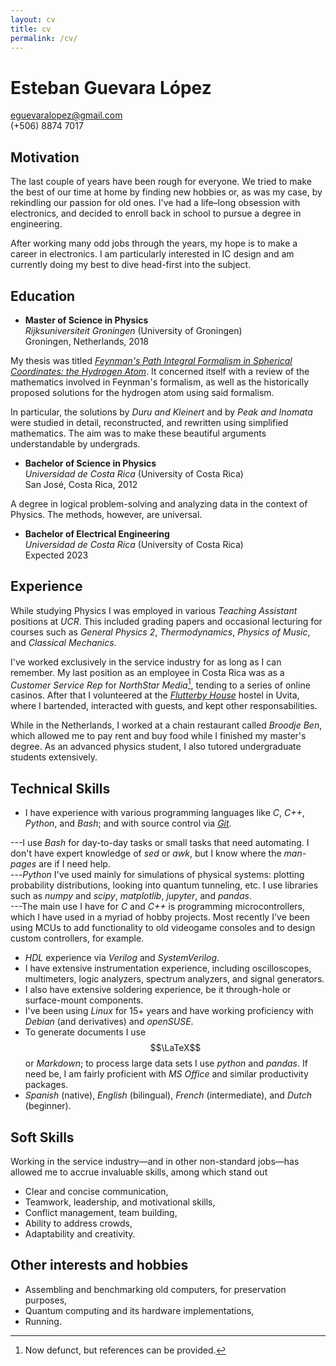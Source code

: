 ```yaml
---
layout: cv
title: cv
permalink: /cv/
---
```

# Esteban Guevara López  
[eguevaralopez@gmail.com](mailto:eguevaralopez@gmail.com)  
(+506) 8874 7017

## Motivation

The last couple of years have been rough for everyone. We tried to make the best of our time at home by finding new hobbies or, as was my case, by rekindling our passion for old ones. I've had a life–long obsession with electronics, and decided to enroll back in school to pursue a degree in engineering. 

After working many odd jobs through the years, my hope is to make a career in electronics. I am particularly interested in IC design and am currently doing my best to dive head-first into the subject. 

## Education
- **Master of Science in Physics**  
*Rijksuniversiteit Groningen* (University of Groningen)  
Groningen, Netherlands, 2018  

My thesis was titled [*Feynman's Path Integral Formalism in Spherical Coordinates: the Hydrogen Atom*](http://fse.studenttheses.ub.rug.nl/id/eprint/15766). It concerned itself with a review of the mathematics involved in Feynman's formalism, as well as the historically proposed solutions for the hydrogen atom using said formalism.

In particular, the solutions by *Duru and Kleinert* and by *Peak and Inomata* were studied in detail, reconstructed, and rewritten using simplified mathematics. The aim was to make these beautiful arguments understandable by undergrads.

- **Bachelor of Science in Physics**  
*Universidad de Costa Rica* (University of Costa Rica)  
San José, Costa Rica, 2012  

A degree in logical problem-solving and analyzing data in the context of Physics. The methods, however, are universal.


- **Bachelor of Electrical Engineering**  
*Universidad de Costa Rica* (University of Costa Rica)  
Expected 2023  

## Experience

While studying Physics I was employed in various *Teaching Assistant* positions at *UCR*. This included grading papers and occasional lecturing for courses such as *General Physics 2*, *Thermodynamics*, *Physics of Music*, and *Classical Mechanics*.

I've worked exclusively in the service industry for as long as I can remember. My last position as an employee in Costa Rica was as a *Customer Service Rep* for *NorthStar Media*[^nsm], tending to a series of online casinos. After that I volunteered at the [*Flutterby House*](https://www.flutterbyhouse.com/) hostel in Uvita, where I bartended, interacted with guests, and kept other responsabilities.

While in the Netherlands, I worked at a chain restaurant called *Broodje Ben*, which allowed me to pay rent and buy food while I finished my master's degree. As an advanced physics student, I also tutored undergraduate students extensively.

## Technical Skills
- I have experience with various<!--[experience with various](https://www.codewars.com/users/eguevaralopez) --> programming languages like *C*, *C++*, *Python*, and *Bash*; and with source control via [*Git*](https://github.com/eguevaralopez).  
<!-- I'm fairly experienced with scripting languages—*Bash* and *Python* in particular.  -->
---I use *Bash* for day-to-day tasks or small tasks that need automating. I don't have expert knowledge of *sed* or *awk*, but I know where the *man-pages* are if I need help.  
---*Python* I've used mainly for simulations of physical systems: plotting probability distributions, looking into quantum tunneling, etc. I use libraries such as *numpy* and *scipy*, *matplotlib*, *jupyter*, and *pandas*.  
---The main use I have for *C* and *C++* is programming microcontrollers, which I have used in a myriad of hobby projects. Most recently I've been using MCUs to add functionality to old videogame consoles and to design custom controllers, for example.
<!-- I have some experience with other languages, mostly *C* and *C++*; and with source-control via *Git*.-->
- *HDL* experience via *Verilog* and *SystemVerilog*.  
- I have extensive instrumentation experience, including oscilloscopes, multimeters, logic analyzers, spectrum analyzers, and signal generators.  
- I also have extensive soldering experience, be it through-hole or surface-mount components.  
- I've been using *Linux* for 15+ years and have working proficiency with *Debian* (and derivatives) and *openSUSE*.
- To generate documents I use $$\LaTeX$$ or *Markdown*; to process large data sets I use *python* and *pandas*. If need be, I am fairly proficient with *MS Office* and similar productivity packages.  
- *Spanish* (native), *English* (bilingual), *French* (intermediate), and *Dutch* (beginner).

## Soft Skills

Working in the service industry—and in other non-standard jobs—has allowed me to accrue invaluable skills, among which stand out
- Clear and concise communication,
- Teamwork, leadership, and motivational skills,
- Conflict management, team building,
- Ability to address crowds,
- Adaptability and creativity.

## Other interests and hobbies

- Assembling and benchmarking old computers, for preservation purposes,
- Quantum computing and its hardware implementations,
- Running.


[^nsm]: Now defunct, but references can be provided.
